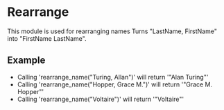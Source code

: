 Rearrange
=========

This module is used for rearranging names
Turns "LastName, FirstName" into "FirstName LastName".

## Example

 * Calling 'rearrange_name("Turing, Allan")' will return '"Alan Turing"'
 * Calling 'rearrange_name("Hopper, Grace M.")' will return '"Grace M. Hopper"'
 * Calling 'rearrange_name("Voltaire")' will return '"Voltaire"'
